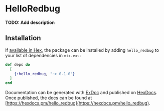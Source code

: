 # HelloRedbug

**TODO: Add description**

## Installation

If [available in Hex](https://hex.pm/docs/publish), the package can be installed
by adding `hello_redbug` to your list of dependencies in `mix.exs`:

```elixir
def deps do
  [
    {:hello_redbug, "~> 0.1.0"}
  ]
end
```

Documentation can be generated with [ExDoc](https://github.com/elixir-lang/ex_doc)
and published on [HexDocs](https://hexdocs.pm). Once published, the docs can
be found at [https://hexdocs.pm/hello_redbug](https://hexdocs.pm/hello_redbug).

